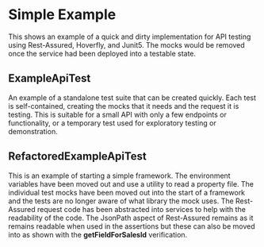 # Simple Example
This shows an example of a quick and dirty implementation for API testing using Rest-Assured, Hoverfly, and Junit5. The 
mocks would be removed once the service had been deployed into a testable state.

## ExampleApiTest
An example of a standalone test suite that can be created quickly. Each test is self-contained, creating the mocks that 
it needs and the request it is testing. This is suitable for a small API with only a few endpoints or functionality, or 
a temporary test used for exploratory testing or demonstration.

## RefactoredExampleApiTest
This is an example of starting a simple framework.  The environment variables have been moved out and use a utility to 
read a property file.  The individual test mocks have been moved out into the start of a framework and the tests are no 
longer aware of what library the mock uses.  The Rest-Assured request code has been abstracted into services to help with 
the readability of the code.  The JsonPath aspect of Rest-Assured remains as it remains readable when used in the 
assertions but these can also be moved into as shown with the **getFieldForSalesId** verification.